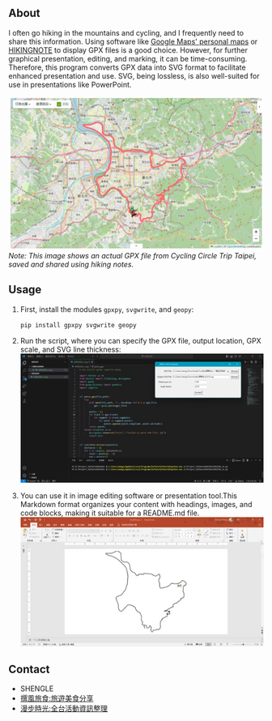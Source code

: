 ## About

I often go hiking in the mountains and cycling, and I frequently need to share this information. Using software like [Google Maps' personal maps](https://www.google.com/maps/about/mymaps/) or [HIKINGNOTE](https://hiking.biji.co/) to display GPX files is a good choice. However, for further graphical presentation, editing, and marking, it can be time-consuming. Therefore, this program converts GPX data into SVG format to facilitate enhanced presentation and use. SVG, being lossless, is also well-suited for use in presentations like PowerPoint.

![健行筆記](3.jpg)
*Note: This image shows an actual GPX file from Cycling Circle Trip Taipei, saved and shared using hiking notes.*

## Usage

1. First, install the modules `gpxpy`, `svgwrite`, and `geopy`:

   ```bash
   pip install gpxpy svgwrite geopy
   ```
2. Run the script, where you can specify the GPX file, output location, GPX scale, and SVG line thickness:
    ![VSCODE](1.jpg)
3. You can use it in image editing software or presentation tool.This Markdown format organizes your content with headings, images, and code blocks, making it suitable for a README.md file.
    ![PPT](2.jpg)

## Contact
- SHENGLE
- [撰風旅食:旅遊美食分享](https://jfsblog.com/)
- [漫步時光:全台活動資訊整理](https://strolltimes.com/)

